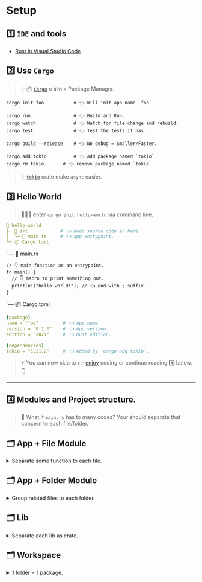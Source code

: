 # Setup

## 1️⃣ `IDE` and tools

- [Rust in Visual Studio Code](https://code.visualstudio.com/docs/languages/rust)

## 2️⃣ Use `Cargo`

> 💡 📦 [`Cargo`](https://doc.rust-lang.org/cargo/index.html) ≈ `NPM` = Package Manager.

```shell
cargo init foo           # 👈 Will init app name `foo`.

cargo run                # 👈 Build and Run.
cargo watch              # 👈 Watch for file change and rebuild.
cargo test               # 👈 Test the tests if has.

cargo build --release    # 👈 No debug = Smaller/Faster.

cargo add tokio          # 👈 add package named `tokio`
cargo rm tokio       # 👈 remove package named `tokio`.
```

> 💡 [`tokio`](https://tokio.rs/) crate make `async` easier.

## 3️⃣ Hello World

> 👩🏻‍💻 enter `cargo init hello-world` via command line.

```yml
📂 hello-world
├─ 📂 src            # 👈 keep source code in here.
│  └─ 📄 main.rs     # 👈 app entrypoint.
└─ 📦 Cargo.toml
```

└─ 📄 main.rs

```rust,editable
// 👇 main function as an entrypoint.
fn main() {
  // 👇 macro to print something out.
  println!("hello world!"); // 👈 end with ; suffix.
}
```

└─ 📦 Cargo.toml

```yml
[package]
name = "foo"         # 👈 App name.
version = "0.1.0"    # 👈 App version.
edition = "2021"     # 👈 Rust edition.

[dependencies]
tokio = "1.21.2"     # 👈 Added by `cargo add tokio`.
```

> ⚡️ You can now skip to 👉 [enjoy](./enjoy.md) coding or continue reading 4️⃣ below. 👇

---

## 4️⃣ Modules and Project structure.

> 🤔 What if `main.rs` has to many codes? Your should separate that concern to each file/folder.

## 🗂 App + File Module

<details>
<summary>Separate some function to each file.</summary>

```yml
📂 foo
├─ 📂 src
│  ├─ 📄 utils.rs    # 👈 module as a file.
│  └─ 📄 main.rs     # 👈 will need utils file.
└─ 📦 Cargo.toml
```

│ ├─ 📄 utils.rs

```rust
pub fn hello() { // 👈 make it public, or just pub(crate) for internal use.
  println!("hello world!");
}
```

│ └─ 📄 main.rs

```rust
mod utils;       // 👈 include utils file.
use utils;        // 👈 and use it.

fn main () {
  utils.hello(); // 👈 call hello function.
}
```

> Now you have too many files and want to group it into folder as a module. See below how to👇

</details>

## 🗂 App + Folder Module

<details>
<summary>Group related files to each folder.</summary>

```yml
📂 foo
├─ 📂 src
│  │
│  ├─ 🗂 utils
│  │  ├─ 📄 mod.rs      # 👈 entrypoint.
│  │  └─ 📄 say.rs      # 👈 Contain hello function.
│  │
│  └─ 📄 main.rs        # 👈 `mod bar;` then `use bar::hello;`
│
└─ 📦 Cargo.toml
```

│ │ ├─ 📄 mod.rs

```rust
pub mod sat;    // 👈 include say file and make it pub so main can use.
```

│ │ └─ 📄 say.rs

```rust
pub fn hello() { // 👈 make it public, or just pub(crate) for internal use.
  println!("hello world!");
}
```

│ └─ 📄 main.rs

```rust
mod utils;        // 👈 include utils file.
use utils::say;   // 👈 and use.

fn main(){
  say.hello();    // 👈 then call hello function.
}
```

> This is better but now you want to reuse that module with other project. Let's make a library then 👇

</details>

## 🗂 Lib

<details>
<summary>Separate each lib as crate.</summary>

```shell
cargo init bar --lib
```

```yml
🗂 utils
├─ 📂 src
│  └─ 📄 lib.rs    # 👈 lib entrypoint.
└─ 📦 Cargo.toml
```

│ └─ 📄 lib.rs

```rust
pub fn hello() {    // 👈  make it pub so other can use.
    println!("hello world!");
}
```

> 🤔 Now you have 3 options to use it.

- Push to github and [use it](https://doc.rust-lang.org/cargo/reference/specifying-dependencies.html?highlight=git#specifying-dependencies-from-git-repositories) like this in `Cargo.toml`.
  ```yaml
  [dependencies]
  foo = { git="https://YOU_GITHUB_REPO_URL"}
  ```
- [Publish](https://doc.rust-lang.org/cargo/reference/publishing.html) it to the internet and `cargo add foo` to use it.
- Use it in `Workspace` which is the next topic below.👇

</details>

## 🗂 Workspace

<details>
<summary>1 folder = 1 package.</summary>

```yml
📂 mono-repo-example
│
├─ 🗂 utils         # 👈 lib.
├─ 📂 foo           # 👈 app.
│  ├─ 📄 main.rs
│  └─ 📦 Cargo.toml # 👈 app Cargo.
│
└─ 📦 Cargo.toml    # 👈 Workspace Cargo.
```

│ └─ 📦 Cargo.toml

```yaml
[dependencies]
foo = { path="../utils"}  # 👈 refer to parent mod via path
```

└─ 📦 Cargo.toml

```yaml
[workspace]
members = [
    "seahorse-compile",
```

> Now you are happy! You even can

Let's continue to [Enjoy ➠](./enjoy.md)

</details>
